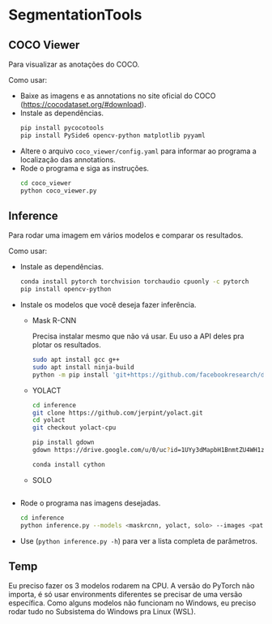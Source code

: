# SegmentationTools

## COCO Viewer

Para visualizar as anotações do COCO.

Como usar:

* Baixe as imagens e as annotations no site oficial do COCO (https://cocodataset.org/#download).
* Instale as dependências.
    ```bash
    pip install pycocotools
    pip install PySide6 opencv-python matplotlib pyyaml
    ```
* Altere o arquivo `coco_viewer/config.yaml` para informar ao programa a localização das annotations.
* Rode o programa e siga as instruções.
    ```bash
    cd coco_viewer
    python coco_viewer.py
    ```


## Inference

Para rodar uma imagem em vários modelos e comparar os resultados.

Como usar:

* Instale as dependências.
    ```bash
    conda install pytorch torchvision torchaudio cpuonly -c pytorch
    pip install opencv-python
    ```

* Instale os modelos que você deseja fazer inferência.
    * Mask R-CNN

        Precisa instalar mesmo que não vá usar. Eu uso a API deles pra plotar os resultados.

        ```bash
        sudo apt install gcc g++
        sudo apt install ninja-build
        python -m pip install 'git+https://github.com/facebookresearch/detectron2.git'
        ```

    * YOLACT
        ```bash
        cd inference
        git clone https://github.com/jerpint/yolact.git
        cd yolact
        git checkout yolact-cpu

        pip install gdown
        gdown https://drive.google.com/u/0/uc?id=1UYy3dMapbH1BnmtZU4WH1zbYgOzzHHf_&export=download

        conda install cython
        ```

    * SOLO
        ```bash
        ```

* Rode o programa nas imagens desejadas.
    ```bash
    cd inference
    python inference.py --models <maskrcnn, yolact, solo> --images <path1> <path2> <path3>
    ```

* Use (`python inference.py -h`) para ver a lista completa de parâmetros.


## Temp

Eu preciso fazer os 3 modelos rodarem na CPU. 
A versão do PyTorch não importa, é só usar environments diferentes se precisar de uma versão específica.
Como alguns modelos não funcionam no Windows, eu preciso rodar tudo no Subsistema do Windows pra Linux (WSL).